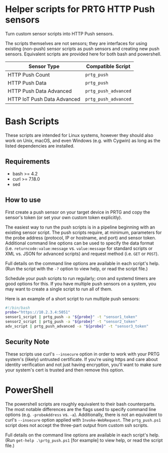 # Helper scripts for PRTG HTTP Push sensors

Turn custom sensor scripts into HTTP Push sensors.

The scripts themselves are not sensors; they are interfaces for using existing (non-push) sensor scripts as push sensors and creating new push sensors. Equivalent scripts are provided here for both bash and powershell.

Sensor Type                  | Compatible Script
-----------------------------|--------------------
HTTP Push Count              | `prtg_push`
HTTP Push Data               | `prtg_push`
HTTP Push Data Advanced      | `prtg_push_advanced`
HTTP IoT Push Data Advanced  | `prtg_push_advanced`


# Bash Scripts

These scripts are intended for Linux systems, however they should also work on Unix, macOS, and even Windows (e.g. with Cygwin) as long as the listed dependencies are installed.


## Requirements

- bash >= 4.2
- curl >= 7.18.0
- sed


## How to use

First create a push sensor on your target device in PRTG and copy the sensor's token (or set your own custom token explicitly).

The easiest way to run the push scripts is in a pipeline beginning with an existing sensor script. The push scripts require, at minimum, parameters for the probe address (protocol, IP or hostname, and port) and sensor token. Additional command line options can be used to specify the data format (i.e. `returncode:value:message` vs. `value:message` for standard scripts or XML vs. JSON for advanced scripts) and request method (i.e. `GET` or `POST`).

Full details on the command line options are available in each script's help. (Run the script with the `-?` option to view help, or read the script file.)

Schedule your push scripts to run regularly; cron and systemd timers are good options for this. If you have multiple push sensors on a system, you may want to create a single script to run all of them.

Here is an example of a short script to run multiple push sensors:
```bash
#!/bin/bash
probe="https://10.2.3.4:5051"
sensor1_script | prtg_push -a "${probe}" -t "sensor1_token"
sensor2_script | prtg_push -a "${probe}" -t "sensor2_token"
adv_script | prtg_push_advanced -a "${probe}" -t "sensor3_token"
```


## Security Note

These scripts use curl's `--insecure` option in order to work with your PRTG system's (likely) untrusted certificate. If you're using https and care about identity verification and not just having encryption, you'll want to make sure your system's cert is trusted and then remove this option.



# PowerShell

The powershell scripts are roughly equivalent to their bash counterparts. The most notable differences are the flags used to specify command line options (e.g. `-probeAddress` vs. `-a`). Additionally, there is not an equivalent to curl's `--insecure` option applied with `Invoke-WebRequest`. The `prtg_push.ps1` script does not accept the three-part output from custom ssh scripts.

Full details on the command line options are available in each script's help. (Run `get-help .\prtg_push.ps1` [for example] to view help, or read the script file.) 
